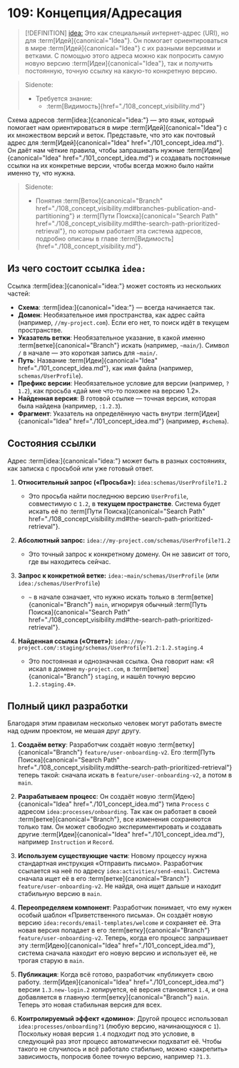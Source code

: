# 109: Концепция/Адресация

> [!DEFINITION] [idea:](./000_glossary.md)
> Это как специальный интернет-адрес (URI), но для :term[Идей]{canonical="Idea"}. Он помогает ориентироваться в мире :term[Идей]{canonical="Idea"} с их разными версиями и ветками. С помощью этого адреса можно как попросить самую новую версию :term[Идеи]{canonical="Idea"}, так и получить постоянную, точную ссылку на какую-то конкретную версию.

> Sidenote:
> - Требуется знание:
>   - :term[Видимость]{href="./108_concept_visibility.md"}

Схема адресов :term[idea:]{canonical="idea:"} — это язык, который помогает нам ориентироваться в мире :term[Идей]{canonical="Idea"} с их множеством версий и веток. Представьте, что это как почтовый адрес для :term[Идей]{canonical="Idea" href="./101_concept_idea.md"}. Он даёт нам чёткие правила, чтобы запрашивать нужные :term[Идеи]{canonical="Idea" href="./101_concept_idea.md"} и создавать постоянные ссылки на их конкретные версии, чтобы всегда можно было найти именно ту, что нужна.

> Sidenote:
> - Понятия :term[Веток]{canonical="Branch" href="./108_concept_visibility.md#branches-publication-and-partitioning"} и :term[Пути Поиска]{canonical="Search Path" href="./108_concept_visibility.md#the-search-path-prioritized-retrieval"}, по которым работает эта система адресов, подробно описаны в главе :term[Видимость]{href="./108_concept_visibility.md"}.

## Из чего состоит ссылка `idea:`

Ссылка :term[idea:]{canonical="idea:"} может состоять из нескольких частей:

- **Схема**: :term[idea:]{canonical="idea:"} — всегда начинается так.
- **Домен**: Необязательное имя пространства, как адрес сайта (например, `//my-project.com`). Если его нет, то поиск идёт в текущем пространстве.
- **Указатель ветки**: Необязательное указание, в какой именно :term[ветке]{canonical="Branch"} искать (например, `~main/`). Символ `/` в начале — это короткая запись для `~main/`.
- **Путь**: Название :term[Идеи]{canonical="Idea" href="./101_concept_idea.md"}, как имя файла (например, `schemas/UserProfile`).
- **Префикс версии**: Необязательное условие для версии (например, `?1.2`), как просьба «дай мне что-то похожее на версию 1.2».
- **Найденная версия**: В готовой ссылке — точная версия, которая была найдена (например, `:1.2.3`).
- **Фрагмент**: Указатель на определённую часть внутри :term[Идеи]{canonical="Idea" href="./101_concept_idea.md"} (например, `#schema`).

## Состояния ссылки

Адрес :term[idea:]{canonical="idea:"} может быть в разных состояниях, как записка с просьбой или уже готовый ответ.

1.  **Относительный запрос («Просьба»):** `idea:schemas/UserProfile?1.2`
    - Это просьба найти последнюю версию `UserProfile`, совместимую с `1.2`, в **текущем пространстве**. Система будет искать её по :term[Пути Поиска]{canonical="Search Path" href="./108_concept_visibility.md#the-search-path-prioritized-retrieval"}.

2.  **Абсолютный запрос:** `idea://my-project.com/schemas/UserProfile?1.2`
    - Это точный запрос к конкретному домену. Он не зависит от того, где вы находитесь сейчас.

3.  **Запрос к конкретной ветке:** `idea:~main/schemas/UserProfile` (или `idea:/schemas/UserProfile`)
    - `~` в начале означает, что нужно искать только в :term[ветке]{canonical="Branch"} `main`, игнорируя обычный :term[Путь Поиска]{canonical="Search Path" href="./108_concept_visibility.md#the-search-path-prioritized-retrieval"}.

4.  **Найденная ссылка («Ответ»):** `idea://my-project.com/:staging/schemas/UserProfile?1.2:1.2.staging.4`
    - Это постоянная и однозначная ссылка. Она говорит нам: «Я искал в домене `my-project.com`, в :term[ветке]{canonical="Branch"} `staging`, и нашёл точную версию `1.2.staging.4`».

## Полный цикл разработки

Благодаря этим правилам несколько человек могут работать вместе над одним проектом, не мешая друг другу.

1.  **Создаём ветку**: Разработчик создаёт новую :term[ветку]{canonical="Branch"} `feature/user-onboarding-v2`. Его :term[Путь Поиска]{canonical="Search Path" href="./108_concept_visibility.md#the-search-path-prioritized-retrieval"} теперь такой: сначала искать в `feature/user-onboarding-v2`, а потом в `main`.

2.  **Разрабатываем процесс**: Он создаёт новую :term[Идею]{canonical="Idea" href="./101_concept_idea.md"} типа `Process` с адресом `idea:processes/onboarding`. Так как он работает в своей :term[ветке]{canonical="Branch"}, все изменения сохраняются только там. Он может свободно экспериментировать и создавать другие :term[Идеи]{canonical="Idea" href="./101_concept_idea.md"}, например `Instruction` и `Record`.

3.  **Используем существующие части**: Новому процессу нужна стандартная инструкция «Отправить письмо». Разработчик ссылается на неё по адресу `idea:activities/send-email`. Система сначала ищет её в его :term[ветке]{canonical="Branch"} `feature/user-onboarding-v2`. Не найдя, она ищет дальше и находит стабильную версию в `main`.

4.  **Переопределяем компонент**: Разработчик понимает, что ему нужен особый шаблон «Приветственного письма». Он создаёт новую версию `idea:records/email-templates/welcome` и сохраняет её. Эта новая версия попадает в его :term[ветку]{canonical="Branch"} `feature/user-onboarding-v2`. Теперь, когда его процесс запрашивает эту :term[Идею]{canonical="Idea" href="./101_concept_idea.md"}, система сначала находит его новую версию и использует её, не трогая старую в `main`.

5.  **Публикация**: Когда всё готово, разработчик «публикует» свою работу. :term[Идея]{canonical="Idea" href="./101_concept_idea.md"} версии `1.3.new-login.2` копируется, её версия становится `1.4`, и она добавляется в главную :term[ветку]{canonical="Branch"} `main`. Теперь это новая стабильная версия для всех.

6.  **Контролируемый эффект «домино»**: Другой процесс использовал `idea:processes/onboarding?1` (любую версию, начинающуюся с `1`). Поскольку новая версия `1.4` подходит под это условие, в следующий раз этот процесс автоматически подхватит её. Чтобы такого не случилось и всё работало стабильно, можно «закрепить» зависимость, попросив более точную версию, например `?1.3`.
